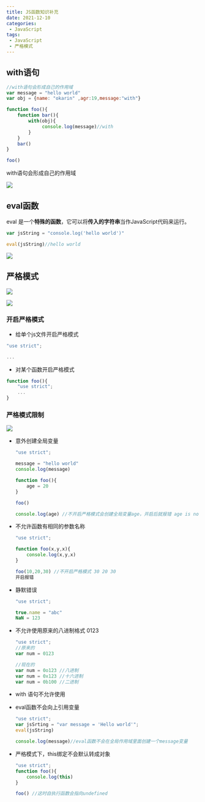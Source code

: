 ```yaml
---
title: JS函数知识补充
date: 2021-12-10
categories:
 - JavaScript
tags:
 - JavaScript
 - 严格模式
---
```


<!-- more -->




## with语句

```js
//with语句会形成自己的作用域
var message = "hello world"
var obj = {name: "okarin" ,agr:19,message:"with"}

function foo(){
    function bar(){
        with(obj){
             console.log(message)//with
        }
    }
    bar()
}

foo()
```

with语句会形成自己的作用域

![](https://s2.loli.net/2021/12/10/VNJbCr6IQz9PExW.png)

## eval函数

eval 是一个**特殊的函数**，它可以将**传入的字符串**当作JavaScript代码来运行。

```js
var jsString = "console.log('hello world')"

eval(jsString)//hello world
```

![](https://s2.loli.net/2021/12/10/D3UkdKmj2ArhOuz.png)

## 严格模式

![](https://s2.loli.net/2021/12/10/TBIxUjdcvuknCQg.png)

![](https://s2.loli.net/2021/12/10/NKDSxYmRwJMpjeB.png)

 ### 开启严格模式

* 给单个js文件开启严格模式

```js
"use strict";

... 

```

* 对某个函数开启严格模式

```js
function foo(){
    "use strict";
    ...
}
```

### 严格模式限制

![](https://s2.loli.net/2021/12/10/nsdYlrbiWJG9B42.png)

* 意外创建全局变量

  ```js
  "use strict";
  
  message = "hello world"
  console.log(message)
  
  function foo(){
      age = 20
  }
  
  foo()
  
  console.log(age) //不开启严格模式会创建全局变量age，开启后就报错 age is not defined
  
  ```

* 不允许函数有相同的参数名称

  ```js
  "use strict";
  
  function foo(x,y,x){
      console.log(x,y,x)
  }
  
  foo(10,20,30) //不开启严格模式 30 20 30 
  开启报错
  ```

  

* 静默错误

  ```js
  "use strict";
  
  true.name = "abc"
  NaN = 123
  ```

  

* 不允许使用原来的八进制格式 0123

  ```js
  "use strict";
  //原来的
  var num = 0123
  
  //现在的
  var num = 0o123 //八进制
  var num = 0x123 //十六进制
  var num = 0b100 //二进制
  ```

* with 语句不允许使用

* eval函数不会向上引用变量

  ```js
  "use strict";
  var jsSrting = "var message = 'Hello world'";
  eval(jsString)
  
  console.log(message)//eval函数不会在全局作用域里面创建一个message变量
  ```

* 严格模式下，this绑定不会默认转成对象

  ```js
  "use strict";
  function foo(){
      console.log(this)
  }
  
  foo() //这时自执行函数会指向undefined
  ```

  